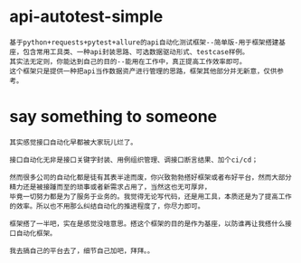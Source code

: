 # api-autotest-simple
    基于python+requests+pytest+allure的api自动化测试框架--简单版-用于框架搭建基座，包含常用工具类、一种api封装思路、可选数据驱动形式、testcase样例。
    其实法无定则，你能达到自己的目的--能用在工作中，真正提高工作效率即可。
    这个框架只是提供一种把api当作数据资产进行管理的思路，框架其他部分并无新意，仅供参考。

# say something to someone
    其实感觉接口自动化早都被大家玩儿烂了。

    接口自动化无非是接口关键字封装、用例组织管理、调接口断言结果、加个ci/cd；
    
    然而很多公司的自动化都是徒有其表半途而废，你兴致勃勃搭好框架或者布好平台，然而大部分精力还是被接踵而至的琐事或者新需求占用了，当然这也无可厚非，
    毕竟一切努力都是为了服务于业务的。我觉得无论写代码，还是用工具，本质还是为了提高工作的效率。所以也不用那么纠结自动化的推进程度了，你尽力即可。

    框架搭了一半吧，实在是感觉没啥意思。搭这个框架的目的是作为基座，以防谁再让我搭什么接口自动化框架。

    我去搞自己的平台去了，细节自己加吧，拜拜。。

